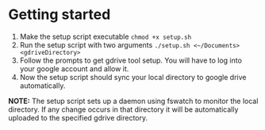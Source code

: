 # Getting started
1. Make the setup script executable `chmod +x setup.sh`
2. Run the setup script with two arguments `./setup.sh <~/Documents> <gdriveDirectory>`
3. Follow the prompts to get gdrive tool setup. You will have to log into your google account and allow it.
4. Now the setup script should sync your local directory to google drive automatically.

**NOTE:** The setup script sets up a daemon using fswatch to monitor the local directory.  If any change occurs in
that directory it will be automatically uploaded to the specified gdrive directory.


